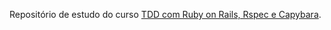  Repositório de estudo do curso [TDD com Ruby on Rails, Rspec e Capybara](https://www.udemy.com/course/rails-tdd/).

